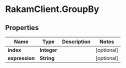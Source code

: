 # RakamClient.GroupBy

## Properties
Name | Type | Description | Notes
------------ | ------------- | ------------- | -------------
**index** | **Integer** |  | [optional] 
**expression** | **String** |  | [optional] 


